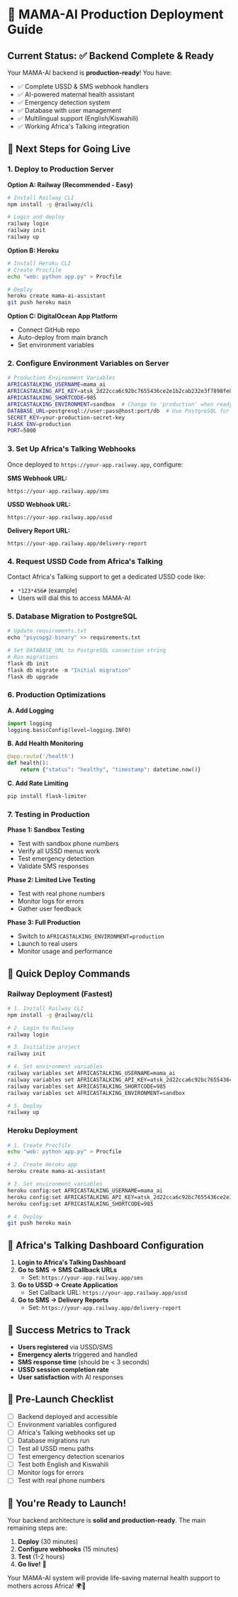 # 🚀 MAMA-AI Production Deployment Guide

## Current Status: ✅ Backend Complete & Ready

Your MAMA-AI backend is **production-ready**! You have:
- ✅ Complete USSD & SMS webhook handlers
- ✅ AI-powered maternal health assistant
- ✅ Emergency detection system
- ✅ Database with user management
- ✅ Multilingual support (English/Kiswahili)
- ✅ Working Africa's Talking integration

## 🎯 Next Steps for Going Live

### 1. **Deploy to Production Server**

**Option A: Railway (Recommended - Easy)**
```bash
# Install Railway CLI
npm install -g @railway/cli

# Login and deploy
railway login
railway init
railway up
```

**Option B: Heroku**
```bash
# Install Heroku CLI
# Create Procfile
echo "web: python app.py" > Procfile

# Deploy
heroku create mama-ai-assistant
git push heroku main
```

**Option C: DigitalOcean App Platform**
- Connect GitHub repo
- Auto-deploy from main branch
- Set environment variables

### 2. **Configure Environment Variables on Server**

```bash
# Production Environment Variables
AFRICASTALKING_USERNAME=mama_ai
AFRICASTALKING_API_KEY=atsk_2d22cca6c92bc7655436ce2e1b2cab232e3f7898fe861e06584f5392e14724998bf381f4
AFRICASTALKING_SHORTCODE=985
AFRICASTALKING_ENVIRONMENT=sandbox  # Change to 'production' when ready
DATABASE_URL=postgresql://user:pass@host:port/db  # Use PostgreSQL for production
SECRET_KEY=your-production-secret-key
FLASK_ENV=production
PORT=5000
```

### 3. **Set Up Africa's Talking Webhooks**

Once deployed to `https://your-app.railway.app`, configure:

**SMS Webhook URL:**
```
https://your-app.railway.app/sms
```

**USSD Webhook URL:**
```
https://your-app.railway.app/ussd
```

**Delivery Report URL:**
```
https://your-app.railway.app/delivery-report
```

### 4. **Request USSD Code from Africa's Talking**

Contact Africa's Talking support to get a dedicated USSD code like:
- `*123*456#` (example)
- Users will dial this to access MAMA-AI

### 5. **Database Migration to PostgreSQL**

```python
# Update requirements.txt
echo "psycopg2-binary" >> requirements.txt

# Set DATABASE_URL to PostgreSQL connection string
# Run migrations
flask db init
flask db migrate -m "Initial migration"
flask db upgrade
```

### 6. **Production Optimizations**

**A. Add Logging**
```python
import logging
logging.basicConfig(level=logging.INFO)
```

**B. Add Health Monitoring**
```python
@app.route('/health')
def health():
    return {"status": "healthy", "timestamp": datetime.now()}
```

**C. Add Rate Limiting**
```bash
pip install flask-limiter
```

### 7. **Testing in Production**

**Phase 1: Sandbox Testing**
- Test with sandbox phone numbers
- Verify all USSD menus work
- Test emergency detection
- Validate SMS responses

**Phase 2: Limited Live Testing**
- Test with real phone numbers
- Monitor logs for errors
- Gather user feedback

**Phase 3: Full Production**
- Switch to `AFRICASTALKING_ENVIRONMENT=production`
- Launch to real users
- Monitor usage and performance

## 🔧 **Quick Deploy Commands**

### Railway Deployment (Fastest)
```bash
# 1. Install Railway CLI
npm install -g @railway/cli

# 2. Login to Railway
railway login

# 3. Initialize project
railway init

# 4. Set environment variables
railway variables set AFRICASTALKING_USERNAME=mama_ai
railway variables set AFRICASTALKING_API_KEY=atsk_2d22cca6c92bc7655436ce2e1b2cab232e3f7898fe861e06584f5392e14724998bf381f4
railway variables set AFRICASTALKING_SHORTCODE=985
railway variables set AFRICASTALKING_ENVIRONMENT=sandbox

# 5. Deploy
railway up
```

### Heroku Deployment
```bash
# 1. Create Procfile
echo "web: python app.py" > Procfile

# 2. Create Heroku app
heroku create mama-ai-assistant

# 3. Set environment variables
heroku config:set AFRICASTALKING_USERNAME=mama_ai
heroku config:set AFRICASTALKING_API_KEY=atsk_2d22cca6c92bc7655436ce2e1b2cab232e3f7898fe861e06584f5392e14724998bf381f4
heroku config:set AFRICASTALKING_SHORTCODE=985

# 4. Deploy
git push heroku main
```

## 📱 **Africa's Talking Dashboard Configuration**

1. **Login to Africa's Talking Dashboard**
2. **Go to SMS → SMS Callback URLs**
   - Set: `https://your-app.railway.app/sms`
3. **Go to USSD → Create Application**
   - Set Callback URL: `https://your-app.railway.app/ussd`
4. **Go to SMS → Delivery Reports**
   - Set: `https://your-app.railway.app/delivery-report`

## 🎯 **Success Metrics to Track**

- **Users registered** via USSD/SMS
- **Emergency alerts** triggered and handled
- **SMS response time** (should be < 3 seconds)
- **USSD session completion rate**
- **User satisfaction** with AI responses

## 🚨 **Pre-Launch Checklist**

- [ ] Backend deployed and accessible
- [ ] Environment variables configured
- [ ] Africa's Talking webhooks set up
- [ ] Database migrations run
- [ ] Test all USSD menu paths
- [ ] Test emergency detection scenarios
- [ ] Test both English and Kiswahili
- [ ] Monitor logs for errors
- [ ] Test with real phone numbers

## 🎉 **You're Ready to Launch!**

Your backend architecture is **solid and production-ready**. The main remaining steps are:

1. **Deploy** (30 minutes)
2. **Configure webhooks** (15 minutes)  
3. **Test** (1-2 hours)
4. **Go live!** 🚀

Your MAMA-AI system will provide life-saving maternal health support to mothers across Africa! 🌍👶
